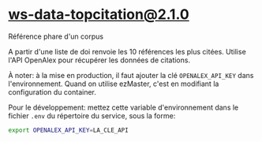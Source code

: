 # ws-data-topcitation@2.1.0

Référence phare d'un corpus

A partir d'une liste de doi renvoie les 10 références les plus citées.
Utilise l'API OpenAlex pour récupérer les données de citations.

À noter: à la mise en production, il faut ajouter la clé `OPENALEX_API_KEY` dans l'environnement. Quand on utilise ezMaster, c'est en
modifiant la configuration du container.

Pour le développement: mettez cette variable d'environnement dans le fichier
`.env` du répertoire du service, sous la forme:

```sh
export OPENALEX_API_KEY=LA_CLE_API
```